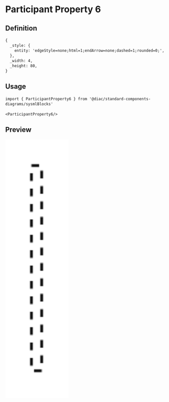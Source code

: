 # Participant Property 6

## Definition

```
{
  _style: { 
    entity: 'edgeStyle=none;html=1;endArrow=none;dashed=1;rounded=0;',
  },
  _width: 4,
  _height: 80,
}
```

## Usage

```
import { ParticipantProperty6 } from '@diac/standard-components-diagrams/sysmlBlocks'

<ParticipantProperty6/>
```

## Preview

<img src="./participant-property-6.png" width="200"/>
